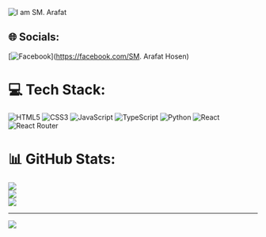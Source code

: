 ![I am SM. Arafat](https://github.com/harun181/harun181/blob/main/code.png)


## 🌐 Socials:
[![Facebook](https://img.shields.io/badge/Facebook-%231877F2.svg?logo=Facebook&logoColor=white)](https://facebook.com/SM. Arafat Hosen) 

# 💻 Tech Stack:
![HTML5](https://img.shields.io/badge/html5-%23E34F26.svg?style=for-the-badge&logo=html5&logoColor=white) ![CSS3](https://img.shields.io/badge/css3-%231572B6.svg?style=for-the-badge&logo=css3&logoColor=white) ![JavaScript](https://img.shields.io/badge/javascript-%23323330.svg?style=for-the-badge&logo=javascript&logoColor=%23F7DF1E) ![TypeScript](https://img.shields.io/badge/typescript-%23007ACC.svg?style=for-the-badge&logo=typescript&logoColor=white) ![Python](https://img.shields.io/badge/python-3670A0?style=for-the-badge&logo=python&logoColor=ffdd54) ![React](https://img.shields.io/badge/react-%2320232a.svg?style=for-the-badge&logo=react&logoColor=%2361DAFB) ![React Router](https://img.shields.io/badge/React_Router-CA4245?style=for-the-badge&logo=react-router&logoColor=white)
# 📊 GitHub Stats:
![](https://github-readme-stats.vercel.app/api?username=SM-Arafat06&theme=dark&hide_border=false&include_all_commits=false&count_private=false)<br/>
![](https://github-readme-streak-stats.herokuapp.com/?user=SM-Arafat06&theme=dark&hide_border=false)<br/>
![](https://github-readme-stats.vercel.app/api/top-langs/?username=SM-Arafat06&theme=dark&hide_border=false&include_all_commits=false&count_private=false&layout=compact)

---
[![](https://visitcount.itsvg.in/api?id=SM-Arafat06&icon=0&color=0)](https://visitcount.itsvg.in)

<!-- Proudly created with GPRM ( https://gprm.itsvg.in ) -->